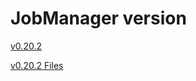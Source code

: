 # JobManager version


[v0.20.2](https://github.com/ddbj/jga-analysis-jobmanager/releases/tag/v0.20.2)


[v0.20.2 Files](https://github.com/ddbj/jga-analysis-jobmanager/tree/bafa1dc922f1d103e2fc919d5f1c8ec53f7247b9)
